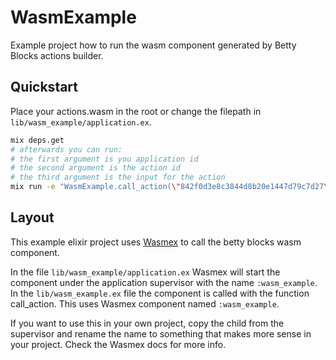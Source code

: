 # WasmExample

Example project how to run the wasm component generated by Betty Blocks actions builder.

## Quickstart

Place your actions.wasm in the root or change the filepath in `lib/wasm_example/application.ex`.

```sh
mix deps.get
# afterwards you can run:
# the first argument is you application id
# the second argument is the action id
# the third argument is the input for the action
mix run -e "WasmExample.call_action(\"842f0d3e8c3844d8b20e1447d79c7d27\", \"e6a39373a8c840c88a4a530cf7da6370\", %{}) |> IO.inspect"
```

## Layout

This example elixir project uses [Wasmex](https://github.com/tessi/wasmex) to call the betty blocks wasm component.

In the file `lib/wasm_example/application.ex` Wasmex will start the component under the application supervisor with the name `:wasm_example`. In the `lib/wasm_example.ex` file the component is called with the function call_action. This uses Wasmex component named `:wasm_example`.

If you want to use this in your own project, copy the child from the supervisor and rename the name to something that makes more sense in your project. Check the Wasmex docs for more info.
